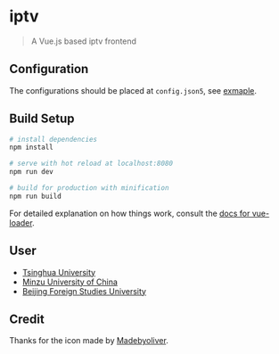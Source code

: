 # iptv

> A Vue.js based iptv frontend

## Configuration

The configurations should be placed at `config.json5`, see [exmaple](config.example.json5).

## Build Setup

``` bash
# install dependencies
npm install

# serve with hot reload at localhost:8080
npm run dev

# build for production with minification
npm run build
```

For detailed explanation on how things work, consult the [docs for vue-loader](http://vuejs.github.io/vue-loader).

## User

* [Tsinghua University](https://iptv.tsinghua.edu.cn/)
* [Minzu University of China](https://iptv.muc.edu.cn/)
* [Beijing Foreign Studies University](https://tv.bfsu.edu.cn/)

## Credit

Thanks for the icon made by [Madebyoliver](http://www.flaticon.com/authors/madebyoliver).
